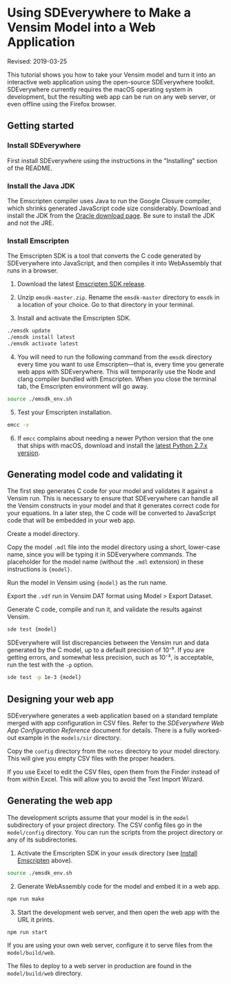 # Using SDEverywhere to Make a Vensim Model into a Web Application

Revised: 2019-03-25

This tutorial shows you how to take your Vensim model and turn it into an interactive web application using the open-source SDEverywhere toolkit. SDEverywhere currently requires the macOS operating system in development, but the resulting web app can be run on any web server, or even offline using the Firefox browser.

## Getting started

### Install SDEverywhere

First install SDEverywhere using the instructions in the "Installing" section of the README.

### Install the Java JDK

The Emscripten compiler uses Java to run the Google Closure compiler, which shrinks generated JavaScript code size considerably. Download and install the JDK from the [Oracle download page](https://www.oracle.com/technetwork/java/javase/downloads/index.html). Be sure to install the JDK and not the JRE.

### Install Emscripten

The Emscripten SDK is a tool that converts the C code generated by SDEverywhere into JavaScript, and then compiles it into WebAssembly that runs in a browser.

1. Download the latest [Emscripten SDK release](https://github.com/emscripten-core/emsdk/archive/master.zip).

2. Unzip `emsdk-master.zip`. Rename the `emsdk-master` directory to `emsdk` in a location of your choice. Go to that directory in your terminal.

3. Install and activate the Emscripten SDK.

~~~ bash
./emsdk update
./emsdk install latest
./emsdk activate latest
~~~

4. You will need to run the following command from the `emsdk` directory every time you want to use Emscripten—that is, every time you generate web apps with SDEverywhere. This will temporarily use the Node and clang compiler bundled with Emscripten. When you close the terminal tab, the Emscripten environment will go away.

~~~ bash
source ./emsdk_env.sh
~~~

5. Test your Emscripten installation.

~~~ bash
emcc -v
~~~

6. If `emcc` complains about needing a newer Python version that the one that ships with macOS, download and install the [latest Python 2.7.x version](https://www.python.org/downloads/).

## Generating model code and validating it

The first step generates C code for your model and validates it against a Vensim run. This is necessary to ensure that SDEverywhere can handle all the Vensim constructs in your model and that it generates correct code for your equations. In a later step, the C code will be converted to JavaScript code that will be embedded in your web app.

Create a model directory.

Copy the model `.mdl` file into the model directory using a short, lower-case name, since you will be typing it in SDEverywhere commands. The placeholder for the model name (without the `.mdl` extension) in these instructions is `{model}`.

Run the model in Vensim using `{model}` as the run name.

Export the `.vdf` run in Vensim DAT format using Model > Export Dataset.

Generate C code, compile and run it, and validate the results against Vensim.

~~~ bash
sde test {model}
~~~

SDEverywhere will list discrepancies between the Vensim run and data generated by the C model, up to a default precision of 10⁻⁵. If you are getting errors, and somewhat less precision, such as 10⁻³, is acceptable, run the test with the `-p` option.

~~~ bash
sde test -p 1e-3 {model}
~~~

## Designing your web app

SDEverywhere generates a web application based on a standard template merged with app configuration in CSV files. Refer to the *SDEverywhere Web App Configuration Reference* document for details. There is a fully worked-out example in the `models/sir` directory.

Copy the `config` directory from the `notes` directory to your model directory. This will give you empty CSV files with the proper headers.

If you use Excel to edit the CSV files, open them from the Finder instead of from within Excel. This will allow you to avoid the Text Import Wizard.

## Generating the web app

The development scripts assume that your model is in the `model` subdirectory of your project directory. The CSV config files go in the `model/config` directory. You can run the scripts from the project directory or any of its subdirectories.

1. Activate the Emscripten SDK in your `emsdk` directory (see [Install Emscripten](#install-emscripten) above).

~~~ bash
source ./emsdk_env.sh
~~~

2. Generate WebAssembly code for the model and embed it in a web app.

~~~ bash
npm run make
~~~

3. Start the development web server, and then open the web app with the URL it prints.

~~~ bash
npm run start
~~~

If you are using your own web server, configure it to serve files from the `model/build/web`.

The files to deploy to a web server in production are found in the `model/build/web` directory.
